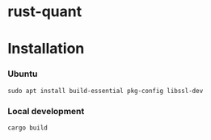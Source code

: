 # rust-quant

# Installation
### Ubuntu
`sudo apt install build-essential pkg-config libssl-dev`

### Local development
`cargo build`